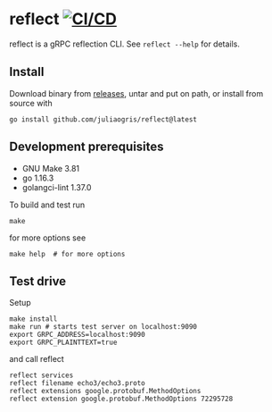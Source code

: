 # reflect [![CI/CD](https://github.com/juliaogris/reflect/actions/workflows/cicd.yaml/badge.svg?branch=master)](https://github.com/juliaogris/reflect/actions/workflows/cicd.yaml?query=branch%3Amaster)
reflect is a gRPC reflection CLI. See `reflect --help` for details.

## Install

Download binary from [releases](releases), untar and put on path, or
install from source with

	go install github.com/juliaogris/reflect@latest

## Development prerequisites

* GNU Make 3.81
* go 1.16.3
* golangci-lint 1.37.0

To build and test run

	make

for more options see

	make help  # for more options

## Test drive

Setup

	make install
	make run # starts test server on localhost:9090
	export GRPC_ADDRESS=localhost:9090
	export GRPC_PLAINTTEXT=true

and call reflect

	reflect services
	reflect filename echo3/echo3.proto
	reflect extensions google.protobuf.MethodOptions
	reflect extension google.protobuf.MethodOptions 72295728
